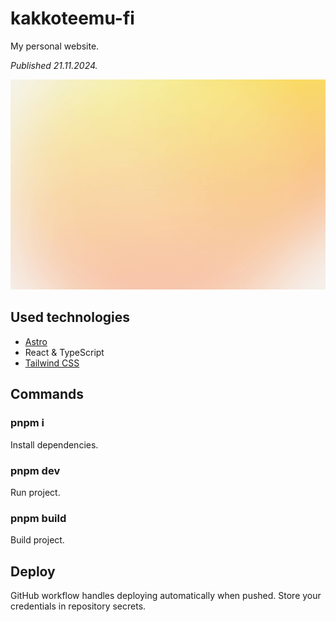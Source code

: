 # kakkoteemu-fi

My personal website.

_Published 21.11.2024._

![](./public/share.png)

## Used technologies

- [Astro](https://astro.build/)
- React & TypeScript
- [Tailwind CSS](https://tailwindcss.com/)

## Commands

### pnpm i

Install dependencies.

### pnpm dev

Run project.

### pnpm build

Build project.

## Deploy

GitHub workflow handles deploying automatically when pushed. Store your credentials in repository secrets.
